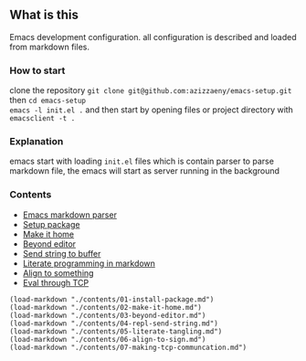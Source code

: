## What is this
Emacs development configuration. all configuration is described and loaded from markdown files.
 
### How to start 
clone the repository `git clone git@github.com:azizzaeny/emacs-setup.git` then `cd emacs-setup`  
`emacs -l init.el .` and then start by opening files or project directory with `emacsclient -t .`  

### Explanation 
emacs start with loading `init.el` files which is contain parser to parse markdown file, the emacs will start as server running in the background  

### Contents 
- [Emacs markdown parser](./init.el) 
- [Setup package](./contents/01-install-package.md)
- [Make it home](./contents/02-make-it-home.md)
- [Beyond editor](./contents/03-beyond-editor.md)
- [Send string to buffer](./contents/04-repl-send-string.md)
- [Literate programming in markdown](./contents/05-literate-tangling.md)
- [Align to something](./contents/06-align-to-sign.md)
- [Eval through TCP](./contents/07-making-tcp-communcation.md)

```elisp
(load-markdown "./contents/01-install-package.md")
(load-markdown "./contents/02-make-it-home.md")
(load-markdown "./contents/03-beyond-editor.md")
(load-markdown "./contents/04-repl-send-string.md")
(load-markdown "./contents/05-literate-tangling.md")
(load-markdown "./contents/06-align-to-sign.md")
(load-markdown "./contents/07-making-tcp-communcation.md")

```
